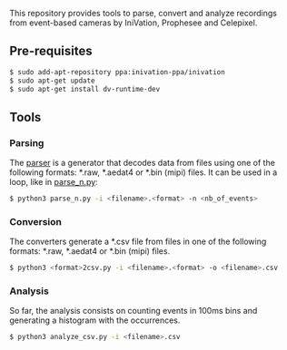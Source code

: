 This repository provides tools to parse, convert and analyze recordings from event-based cameras by IniVation, Prophesee and Celepixel.

## Pre-requisites

```sh
$ sudo add-apt-repository ppa:inivation-ppa/inivation
$ sudo apt-get update
$ sudo apt-get install dv-runtime-dev
```
## Tools

### Parsing

The [parser](https://github.com/ncskth/EventBasedMiscTools/blob/main/parsing/parser.py) is a generator that decodes data from files using one of the following formats:  *.raw, *.aedat4 or *.bin (mipi) files. It can be used in a loop, like in [parse_n.py](https://github.com/ncskth/EventBasedMiscTools/blob/main/parsing/parse_n.py):

```sh
$ python3 parse_n.py -i <filename>.<format> -n <nb_of_events>
```
### Conversion

The converters generate a *.csv file from files in one of the following formats: *.raw, *.aedat4 or *.bin (mipi) files.

```sh
$ python3 <format>2csv.py -i <filename>.<format> -o <filename>.csv
```
### Analysis

So far, the analysis consists on counting events in 100ms bins and generating a histogram with the occurrences.

```sh
$ python3 analyze_csv.py -i <filename>.csv
``` 
